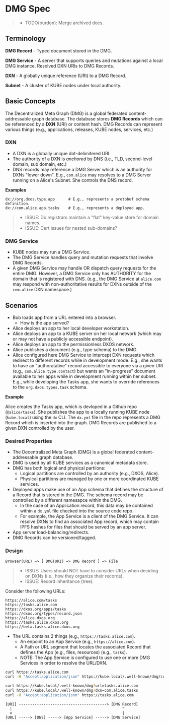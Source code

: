 # DMG Spec

<!-- @toc -->

> - TODO(burdon): Merge archived docs.

## Terminology

**DMG Record** -
Typed document stored in the DMG.

**DMG Service** -
A server that supports queries and mutations against a local DMG instance. Resolved DXN URIs to DMG Records.

**DXN** -
A globally unique reference (URI) to a DMG Record.

**Subnet** - 
A cluster of KUBE nodes under local authority.


## Basic Concepts

The Decentralized Meta Graph (DMG) is a global federated content-addressable graph database.
The database stores **DMG Records** which can be referenced by a **DXN** (URI) or content hash.
DMG Records can represent various things (e.g., applications, releases, KUBE nodes, services, etc.)

### DXN

- A DXN is a globally unique dot-delimitered URI.
- The authority of a DXN is *anchored* by DNS (i.e., TLD, second-level domain, sub domain, etc.)
- DNS records may reference a DMG Server which is an authority for DXNs "lower down". E.g., `com.alice` may resolves to a DMG Server running on a Alice's Subnet. She controls the DNS record.

**Examples**
```
dx://org.dxos.type.app      # E.g., represents a protobuf schema definition.
dx://com.alice.app.tasks    # E.g., represents a deployed app.
```

> - ISSUE: Do registrars maintain a "flat" key-value store for domain names.
> - ISSUE: Cert issues for nested sub-domains?

### DMG Service

- KUBE nodes may run a DMG Service.
- The DMG Service handles query and mutation requests that involve DMG Records.
- A given DMG Service may handle OR dispatch query requests for the entire DMG. However, a DMG Service only has AUTHORITY for the domain that is registered with DNS. (e.g., the DMG Service at `alice.com` may respond with non-authoritative results for DXNs outside of the `com.alice` DXN namespace.)


## Scenarios

- Bob loads app from a URL entered into a browser.
  - How is the app served?
- Alice deploys an app to her local developer workstation.
- Alice deploys an app to a KUBE server on her local network (which may or may not have a publicly accessible endpoint).
- Alice deploys an app to the permissionless DXOS network.
- Alice publishes a document (e.g., type schema) to the DMG.
- Alice configured here DMG Service to intercept DXN requests which redirect to different records while in development mode.
  E.g., she wants to have an "authoratative" record accessible to everyone via a given URI (e.g., `com.alice.type.contact`) but wants an "in-progress" document available to her apps while in development running within her subnet.
  E.g., while developing the Tasks app, she wants to override references to the `org.dxos.types.task` schema.

**Example**

Alice creates the Tasks app, which is devloped in a Github repo (`@alice/tasks`).
She publishes the app to a locally running KUBE node (`kube.local`) using the `dx` CLI.
The `dx.yml` file in the repo represents a DMG Record which is inserted into the graph.
DMG Records are published to a given DXN controlled by the user.


### Desired Properties

- The Decentralized Meta Graph (DMG) is a global federated content-addressable graph database.
- DMG is used by all KUBE services as a canonical metadata store.
- DMG has both logical and physical partiions:
  - Logical partitions are controlled by an authority (e.g., DXOS, Alice).
  - Physical partitions are managed by one or more coordinated KUBE services.
- Deployed apps make use of an App schema that defines the structure of a Record that is stored in the DMG. The schema record may be controlled by a different namesapce within the DMG. 
  - In the case of an Application record, this data may be contained within a `dx.yml` file checked into the source code repo. 
  - For example, the App Service is a client of the DMG Service. It can resolve DXNs to find an associated App record, which may contain IPFS hashes for files that should be served by an app server.
- App server load-balancing/redirects.
- DMG Records can be versioned/tagged.


### Design

```
Browser(URL) => [ DMG(URI) => DMG Record ] => File
```

> - ISSUE: Users should NOT have to consider URLs when deciding on DXNs (i.e., how they organize their records).
> - ISSUE: Record inheritance (tree).


Consider the following URLs:
```
https://alice.com/tasks
https://tasks.alice.com
https://dxos.org/apps/tasks
https://dxos.org/types/record.json
https://alice.dxos.org
https://tasks.alice.dxos.org
https://beta.tasks.alice.dxos.org
```

- The URL contains 2 things (e.g., `https://tasks.alice.com`).
  - An enpoint to an App Service (e.g., `https://alice.com`).
  - A Path or URL segment that locates the associated Record that defines the App (e.g., files, resources) (e.g., `tasks`).
  - NOTE: The App Service is configured to use one or more DMG Services in order to resolve the URL/DXN.


```bash
curl https://tasks.alice.com
curl -H "Accept:application/json" https://kube.local/.well-known/dmg/com.alice.tasks

curl https://kube.local/.well-known/dmg?url=tasks.alice.com
curl https://kube.local/.well-known/dmg?dxn=com.alice.tasks
curl -H "Accept:application/json" https://tasks.alice.com 
```


```
[URI] ---------------------------------------> [DMG Record]
  |                                                 ^
  v                                                 |
[URL] -----> [DNS] -----> [App Service] -----> [DMG Service]
```




